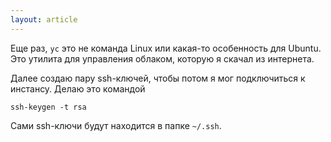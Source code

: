```yaml
---
layout: article
---
```

Еще раз, `yc` это не команда Linux или какая-то особенность для Ubuntu. Это утилита для управления облаком, которую я скачал из интернета.

Далее создаю пару ssh-ключей, чтобы потом я мог подключиться к инстансу. Делаю это командой

```
ssh-keygen -t rsa
```

Сами ssh-ключи будут находится в папке `~/.ssh`.
